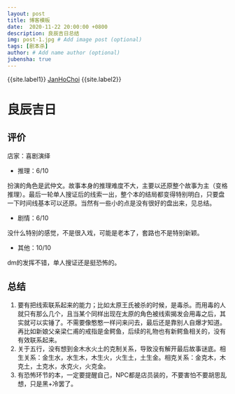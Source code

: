 ```yaml
---
layout: post
title: 博客模板
date:  2020-11-22 20:00:00 +0800
description: 良辰吉日总结
img: post-1.jpg # Add image post (optional)
tags: [剧本杀]
author: # Add name author (optional)
jubensha: true
---
```


{{site.label1}} <a href="https://github.com/janhochoi/" target="\_blank">JanHoChoi</a> {{site.label2}}

# 良辰吉日

## 评价

店家：喜剧演绎

- 推理：6/10

扮演的角色是武仲文。故事本身的推理难度不大，主要以还原整个故事为主（变格推理）。最后一轮单人搜证后的线索一出，整个本的结局都变得特别明白，只要盘一下时间线基本可以还原。当然有一些小的点是没有很好的盘出来，见总结。

- 剧情：6/10

没什么特别的感觉，不是很入戏，可能是老本了，套路也不是特别新颖。

- 其他：10/10

dm的发挥不错，单人搜证还是挺恐怖的。

## 总结

1. 要有把线索联系起来的能力；比如太原王氏被杀的时候，是毒杀。而用毒的人就只有那么几个，且当某个同样出现在太原的角色被线索揭发会用毒之后，其实就可以实锤了。不需要像憨憨一样问来问去，最后还是靠别人自爆才知道。再比如新娘父亲梁仁甫的戒指是金鳄鱼，后续的礼物也有新鳄鱼相关的，没有有效联系起来。
2. 关于五行，没有想到金木水火土的克制关系，导致没有解开最后故事谜底。相生关系：金生水，水生木，木生火，火生土，土生金。相克关系：金克木，木克土，土克水，水克火，火克金。
3. 有恐怖环节的本，一定要提醒自己，NPC都是店员装的，不要害怕不要胡思乱想，只是黑+冷罢了。

